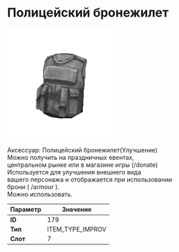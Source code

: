 # Полицейский бронежилет

![Item Image](../img/179.webp?raw=true)

Аксессуар: Полицейский бронежилет(Улучшение)<br>Можно получить на праздничных евентах,<br>центральном рынке или в магазине игры (/donate)<br>Используется для улучшения внешнего вида<br>вашего персонажа и отображается при использовании<br>брони ( /armour ). <br>Можно использовать.


| Параметр | Значение |
|----------|----------|
| **ID** | 179 |
| **Тип** | ITEM_TYPE_IMPROV |
| **Слот** | 7 |

